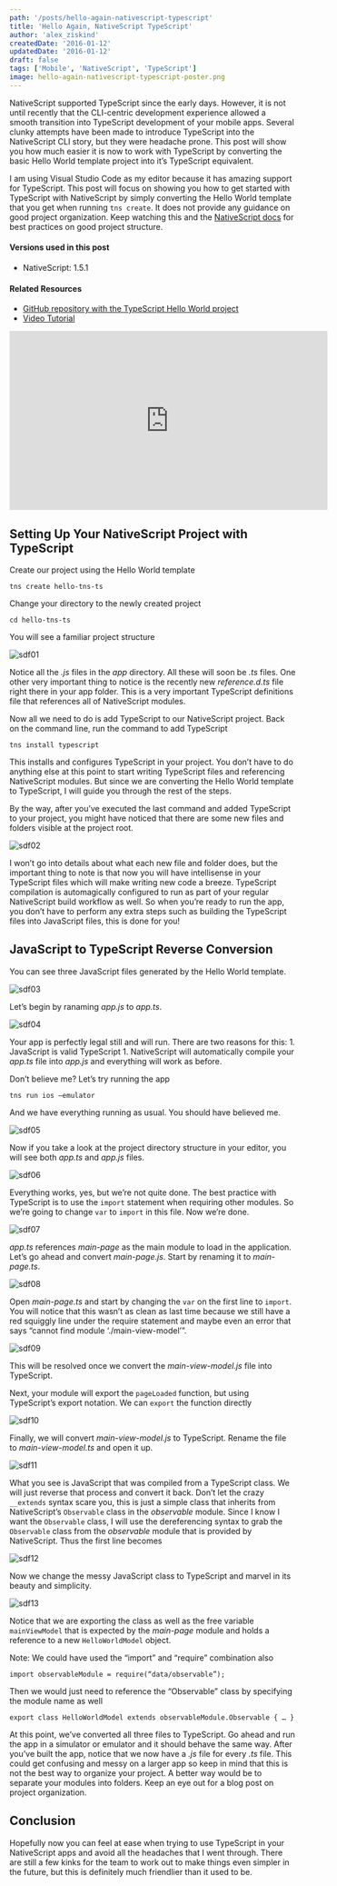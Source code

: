 ```yaml
---
path: '/posts/hello-again-nativescript-typescript'
title: 'Hello Again, NativeScript TypeScript'
author: 'alex_ziskind'
createdDate: '2016-01-12'
updatedDate: '2016-01-12'
draft: false
tags: ['Mobile', 'NativeScript', 'TypeScript']
image: hello-again-nativescript-typescript-poster.png
---
```


NativeScript supported TypeScript since the early days. However, it is not until recently that the CLI-centric development experience allowed a smooth transition into TypeScript development of your mobile apps. Several clunky attempts have been made to introduce TypeScript into the NativeScript CLI story, but they were headache prone. This post will show you how much easier it is now to work with TypeScript by converting the basic Hello World template project into it’s TypeScript equivalent.

I am using Visual Studio Code as my editor because it has amazing support for TypeScript. This post will focus on showing you how to get started with TypeScript with NativeScript by simply converting the Hello World template that you get when running `tns create`. It does not provide any guidance on good project organization. Keep watching this and the [NativeScript docs](http://docs.nativescript.org/) for best practices on good project structure.

#### Versions used in this post 

* NativeScript: 1.5.1

#### Related Resources

* [GitHub repository with the TypeScript Hello World project](https://github.com/alexziskind1/hello_tns_ts)
* [Video Tutorial](https://youtu.be/2JDXnduTlgs)

<div class="videoWrapper">
    <iframe width="560" height="315" src="https://www.youtube.com/embed/2JDXnduTlgs" frameborder="0" allowfullscreen></iframe>
</div>

## Setting Up Your NativeScript Project with TypeScript

Create our project using the Hello World template

```
tns create hello-tns-ts
```

Change your directory to the newly created project

```
cd hello-tns-ts
```

You will see a familiar project structure

![sdf01](sdf01.png)

Notice all the _.js_ files in the _app_ directory. All these will soon be _.ts_ files. One other very important thing to notice is the recently new _reference.d.ts_ file right there in your app folder. This is a very important TypeScript definitions file that references all of NativeScript modules.

Now all we need to do is add TypeScript to our NativeScript project. Back on the command line, run the command to add TypeScript

```
tns install typescript
```

This installs and configures TypeScript in your project. You don’t have to do anything else at this point to start writing TypeScript files and referencing NativeScript modules. But since we are converting the Hello World template to TypeScript, I will guide you through the rest of the steps.

By the way, after you’ve executed the last command and added TypeScript to your project, you might have noticed that there are some new files and folders visible at the project root.

![sdf02](sdf02.png)

I won’t go into details about what each new file and folder does, but the important thing to note is that now you will have intellisense in your TypeScript files which will make writing new code a breeze. TypeScript compilation is automagically configured to run as part of your regular NativeScript build workflow as well. So when you’re ready to run the app, you don’t have to perform any extra steps such as building the TypeScript files into JavaScript files, this is done for you!

## JavaScript to TypeScript Reverse Conversion

You can see three JavaScript files generated by the Hello World template.

![sdf03](sdf03.png)

Let’s begin by ranaming _app.js_ to _app.ts_.

![sdf04](sdf04.png)

Your app is perfectly legal still and will run. There are two reasons for this: 1. JavaScript is valid TypeScript 1. NativeScript will automatically compile your _app.ts_ file into _app.js_ and everything will work as before.

Don’t believe me? Let’s try running the app

```
tns run ios —emulator
```
 
And we have everything running as usual. You should have believed me.

![sdf05](sdf05.png)

Now if you take a look at the project directory structure in your editor, you will see both _app.ts_ and _app.js_ files.

![sdf06](sdf06.png)

Everything works, yes, but we’re not quite done. The best practice with TypeScript is to use the `import` statement when requiring other modules. So we’re going to change `var` to `import` in this file. Now we’re done.

![sdf07](sdf07.png)

_app.ts_ references _main-page_ as the main module to load in the application. Let’s go ahead and convert _main-page.js_. Start by renaming it to _main-page.ts_.

![sdf08](sdf08.png)

Open _main-page.ts_ and start by changing the `var` on the first line to `import`. You will notice that this wasn’t as clean as last time because we still have a red squiggly line under the require statement and maybe even an error that says “cannot find module ‘./main-view-model’”.

![sdf09](sdf09.png)

This will be resolved once we convert the _main-view-model.js_ file into TypeScript.

Next, your module will export the `pageLoaded` function, but using TypeScript’s export notation. We can `export` the function directly

![sdf10](sdf10.png)

Finally, we will convert _main-view-model.js_ to TypeScript. Rename the file to _main-view-model.ts_ and open it up.

![sdf11](sdf11.png)

What you see is JavaScript that was compiled from a TypeScript class. We will just reverse that process and convert it back. Don’t let the crazy `__extends` syntax scare you, this is just a simple class that inherits from NativeScript’s `Observable` class in the _observable_ module. Since I know I want the `Observable` class, I will use the dereferencing syntax to grab the `Observable` class from the _observable_ module that is provided by NativeScript. Thus the first line becomes

![sdf12](sdf12.png)

Now we change the messy JavaScript class to TypeScript and marvel in its beauty and simplicity.

![sdf13](sdf13.png)

Notice that we are exporting the class as well as the free variable `mainViewModel` that is expected by the _main-page_ module and holds a reference to a new `HelloWorldModel` object.

Note: We could have used the “import” and “require” combination also

```
import observableModule = require(“data/observable”);
```

Then we would just need to reference the “Observable” class by specifying the module name as well 

```
export class HelloWorldModel extends observableModule.Observable { … }
```

At this point, we’ve converted all three files to TypeScript. Go ahead and run the app in a simulator or emulator and it should behave the same way. After you’ve built the app, notice that we now have a _.js_ file for every _.ts_ file. This could get confusing and messy on a larger app so keep in mind that this is not the best way to organize your project. A better way would be to separate your modules into folders. Keep an eye out for a blog post on project organization.

## Conclusion

Hopefully now you can feel at ease when trying to use TypeScript in your NativeScript apps and avoid all the headaches that I went through. There are still a few kinks for the team to work out to make things even simpler in the future, but this is definitely much friendlier than it used to be.
